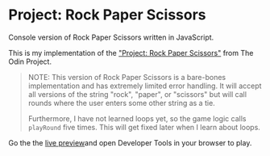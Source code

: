 # Project: Rock Paper Scissors

Console version of Rock Paper Scissors written in JavaScript.

This is my implementation of the ["Project: Rock Paper Scissors"](https://www.theodinproject.com/lessons/foundations-rock-paper-scissors) from The Odin Project.

> NOTE: This version of Rock Paper Scissors is a bare-bones implementation and
> has extremely limited error handling. It will accept all versions of the
> string "rock", "paper", or "scissors" but will call rounds where the user
> enters some other string as a tie.
>
> Furthermore, I have not learned loops yet, so the game logic calls `playRound`
> five times. This will get fixed later when I learn about loops.

Go the the
[live preview](https://peter-mowen.github.io/odin-rock-paper-scissors/)and open
Developer Tools in your browser to play.
